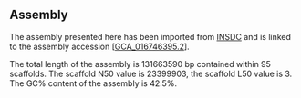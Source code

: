 **Assembly**
--------

The assembly presented here has been imported from [INSDC](http://www.insdc.org) and is linked to the assembly accession [[GCA\_016746395.2](http://www.ebi.ac.uk/ena/data/view/GCA_016746395.2)].

The total length of the assembly is 131663590 bp contained within 95 scaffolds.
The scaffold N50 value is 23399903, the scaffold L50 value is 3.
The GC% content of the assembly is 42.5%.
